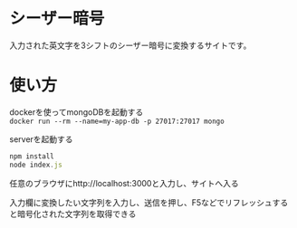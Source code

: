 # シーザー暗号  
入力された英文字を3シフトのシーザー暗号に変換するサイトです。

# 使い方

dockerを使ってmongoDBを起動する  
`docker run --rm --name=my-app-db -p 27017:27017 mongo`

serverを起動する
```javascript
npm install
node index.js
```

任意のブラウザにhttp://localhost:3000と入力し、サイトへ入る  

入力欄に変換したい文字列を入力し、送信を押し、F5などでリフレッシュすると暗号化された文字列を取得できる